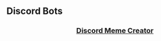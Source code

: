  
## Discord Bots

<center>

<h3><a href="https://jroo3121.github.io/discord/bots/memecreator.html">Discord Meme Creator</a></h3>

</center>

